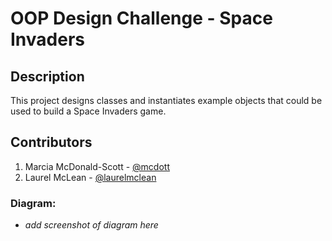 # OOP Design Challenge - Space Invaders

## Description

This project designs classes and instantiates example objects that could be used to build a Space Invaders game.

## Contributors

1. Marcia McDonald-Scott - [@mcdott](https://github.com/mcdott)
2. Laurel McLean - [@laurelmclean](https://github.com/laurelmclean)

### Diagram:

- *add screenshot of diagram here*

